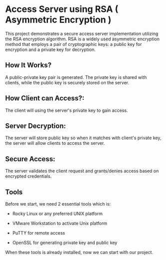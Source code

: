 # Access Server using RSA ( Asymmetric Encryption )

This project demonstrates a secure access server implementation utilizing the RSA encryption algorithm. RSA is a widely used asymmetric encryption method that employs a pair of cryptographic keys: a public key for encryption and a private key for decryption.


## How It Works?


A public-private key pair is generated.
The private key is shared with clients, while the public key is securely stored on the server.


## How Client can Access?:

The client will using the server's private key to gain access.


## Server Decryption:

The server will store public key so when it matches with client's private key, the server will allow clients to access the server.


## Secure Access:

The server validates the client request and grants/denies access based on encrypted credentials.


## Tools

Before we start, we need 2 essential tools which is:

  - Rocky Linux or any preferred UNIX platform

  - VMware Workstation to activate Unix platform

  - PuTTY for remote access

  - OpenSSL for generating private key and public key


When these tools is already installed, now we can start with our project.
